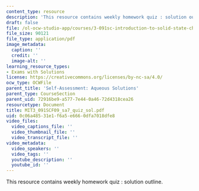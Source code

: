 ```yaml
---
content_type: resource
description: 'This resource contains weekly homework quiz : solution outline.'
draft: false
file: /ol-ocw-studio-app/courses/3-091sc-introduction-to-solid-state-chemistry-fall-2010/0c06a48531e1f6a5e6660dfa7018dfe8_MIT3_091SCF09_sa7_quiz_sol.pdf
file_size: 90121
file_type: application/pdf
image_metadata:
  caption: ''
  credit: ''
  image-alt: ''
learning_resource_types:
- Exams with Solutions
license: https://creativecommons.org/licenses/by-nc-sa/4.0/
ocw_type: OCWFile
parent_title: 'Self-Assessment: Aqueous Solutions'
parent_type: CourseSection
parent_uid: 72916be9-a577-7e44-0a46-72d4318cea26
resourcetype: Document
title: MIT3_091SCF09_sa7_quiz_sol.pdf
uid: 0c06a485-31e1-f6a5-e666-0dfa7018dfe8
video_files:
  video_captions_file: ''
  video_thumbnail_file: ''
  video_transcript_file: ''
video_metadata:
  video_speakers: ''
  video_tags: ''
  youtube_description: ''
  youtube_id: ''
---
```

This resource contains weekly homework quiz : solution outline.